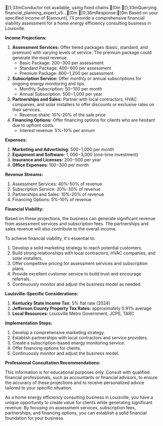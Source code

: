 [1;33mConductor not available, using fixed chains.[0m
[1;33mQuerying financial_planning_expert_v5...[0m
[0;36mResponse:[0m
Based on your specified income of $[amount], I'll provide a comprehensive financial viability assessment for a home energy efficiency consulting business in Louisville.

**Income Projections:**

1. **Assessment Services:** Offer tiered packages (basic, standard, and premium) with varying levels of service. The premium package could generate the most revenue.
	* Basic Package: $200-$300 per assessment
	* Standard Package: $400-$600 per assessment
	* Premium Package: $800-$1,200 per assessment
2. **Subscription Service:** Offer monthly or annual subscriptions for ongoing energy monitoring and tips.
	* Monthly Subscription: $50-$100 per month
	* Annual Subscription: $500-$1,000 per year
3. **Partnerships and Sales:** Partner with local contractors, HVAC companies, and solar installers to offer discounts or exclusive rates on their services.
	* Revenue share: 10%-20% of the sale price
4. **Financing Options:** Offer financing options for clients who are hesitant due to upfront costs.
	* Interest revenue: 5%-10% per annum

**Expenses:**

1. **Marketing and Advertising:** $500-$1,000 per month
2. **Equipment and Software:** $1,000-$3,000 (one-time investment)
3. **Insurance and Licenses:** $200-$500 per year
4. **Office Expenses:** $100-$300 per month

**Revenue Streams:**

1. Assessment Services: 40%-50% of revenue
2. Subscription Service: 20%-30% of revenue
3. Partnerships and Sales: 10%-20% of revenue
4. Financing Options: 5%-10% of revenue

**Financial Viability:**

Based on these projections, the business can generate significant revenue from assessment services and subscription fees. The partnerships and sales revenue will also contribute to the overall income.

To achieve financial viability, it's essential to:

1. Develop a solid marketing strategy to reach potential customers.
2. Build strong relationships with local contractors, HVAC companies, and solar installers.
3. Offer competitive pricing for assessment services and subscription plans.
4. Provide excellent customer service to build trust and encourage referrals.
5. Continuously monitor and adjust the business model as needed.

**Louisville-Specific Considerations:**

1. **Kentucky State Income Tax:** 5% flat rate (2024)
2. **Jefferson County Property Tax Rates:** approximately 0.91% average
3. **Local Resources:** Louisville Metro Government, JCPS, TARC

**Implementation Steps:**

1. Develop a comprehensive marketing strategy.
2. Establish partnerships with local contractors and service providers.
3. Create a subscription-based energy monitoring service.
4. Offer financing options for clients.
5. Continuously monitor and adjust the business model.

**Professional Consultation Recommendations:**

This information is for educational purposes only. Consult with qualified financial professionals, such as accountants or financial advisors, to ensure the accuracy of these projections and to receive personalized advice tailored to your specific situation.

As a home energy efficiency consulting business in Louisville, you have a unique opportunity to create value for clients while generating significant revenue. By focusing on assessment services, subscription fees, partnerships, and financing options, you can establish a solid financial foundation for your business.

